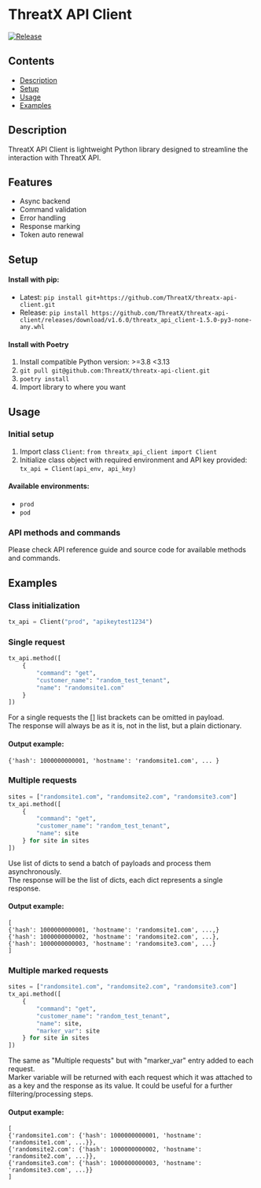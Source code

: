 # ThreatX API Client
[![Release](https://img.shields.io/github/release/ThreatX/threatx-api-client?label=release)](https://github.com/ThreatX/threatx-api-client/releases)

## Contents
- [Description](#description)
- [Setup](#setup)
- [Usage](#usage)
- [Examples](#examples)

## Description
ThreatX API Client is lightweight Python library designed to streamline the
interaction with ThreatX API.

## Features
- Async backend
- Command validation
- Error handling
- Response marking
- Token auto renewal

## Setup
#### Install with pip:
- Latest: `pip install git+https://github.com/ThreatX/threatx-api-client.git`
- Release: `pip install https://github.com/ThreatX/threatx-api-client/releases/download/v1.6.0/threatx_api_client-1.5.0-py3-none-any.whl`

#### Install with Poetry
1. Install compatible Python version: >=3.8 <3.13
2. `git pull git@github.com:ThreatX/threatx-api-client.git`
3. `poetry install`
4. Import library to where you want

## Usage
### Initial setup
1. Import class `Client`: `from threatx_api_client import Client`
2. Initialize class object with required environment and API key provided: `tx_api = Client(api_env, api_key)`

#### Available environments:
- `prod`
- `pod`

### API methods and commands
Please check API reference guide and source code for available methods and commands.

## Examples
### **Class initialization**
```python
tx_api = Client("prod", "apikeytest1234")
```

### **Single request**
```python
tx_api.method([
    {
        "command": "get",
        "customer_name": "random_test_tenant",
        "name": "randomsite1.com"
    }
])
```
For a single requests the [] list brackets can be omitted in payload.  
The response will always be as it is, not in the list, but a plain dictionary.

#### Output example:
```
{'hash': 1000000000001, 'hostname': 'randomsite1.com', ... }
```

### **Multiple requests**
```python
sites = ["randomsite1.com", "randomsite2.com", "randomsite3.com"]
tx_api.method([
    {
        "command": "get",
        "customer_name": "random_test_tenant",
        "name": site
    } for site in sites
])
```
Use list of dicts to send a batch of payloads and process them asynchronously.  
The response will be the list of dicts, each dict represents a single response.

#### Output example:
```
[
{'hash': 1000000000001, 'hostname': 'randomsite1.com', ...,}
{'hash': 1000000000002, 'hostname': 'randomsite2.com', ...},
{'hash': 1000000000003, 'hostname': 'randomsite3.com', ...}
]
```

### **Multiple marked requests**
```python
sites = ["randomsite1.com", "randomsite2.com", "randomsite3.com"]
tx_api.method([
    {
        "command": "get",
        "customer_name": "random_test_tenant",
        "name": site,
        "marker_var": site
    } for site in sites
])
```
The same as "Multiple requests" but with "marker_var" entry added to each request.  
Marker variable will be returned with each request which it was attached to as a key and the response as its value. It could be useful for a further filtering/processing steps.

#### Output example:
```
[
{'randomsite1.com': {'hash': 1000000000001, 'hostname': 'randomsite1.com', ...}},
{'randomsite2.com': {'hash': 1000000000002, 'hostname': 'randomsite2.com', ...}},
{'randomsite3.com': {'hash': 1000000000003, 'hostname': 'randomsite3.com', ...}}
]
```
